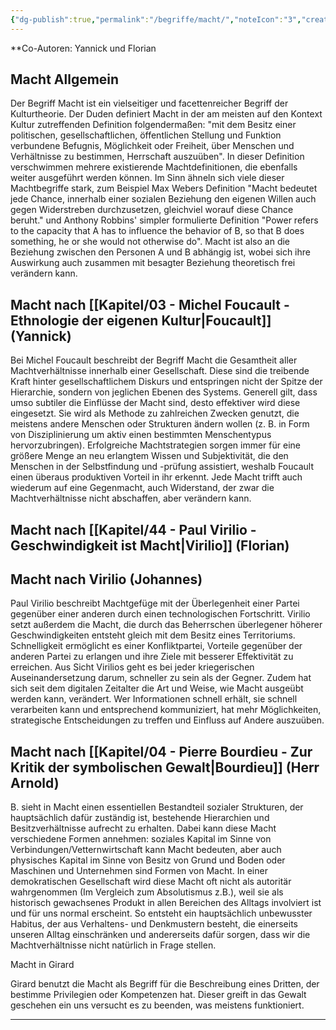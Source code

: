 ```yaml
---
{"dg-publish":true,"permalink":"/begriffe/macht/","noteIcon":"3","created":"2023-04-26T11:45:13.064+02:00","updated":"2023-06-04T22:02:02.590+02:00"}
---
```

 

**Co-Autoren: Yannick und Florian

## Macht Allgemein
Der Begriff Macht ist ein vielseitiger und facettenreicher Begriff der Kulturtheorie. Der Duden definiert Macht in der am meisten auf den Kontext Kultur zutreffenden Definition folgendermaßen: "mit dem Besitz einer politischen, gesellschaftlichen, öffentlichen Stellung und Funktion verbundene Befugnis, Möglichkeit oder Freiheit, über Menschen und Verhältnisse zu bestimmen, Herrschaft auszuüben". In dieser Definition verschwimmen mehrere existierende Machtdefinitionen, die ebenfalls weiter ausgeführt werden können. Im Sinn ähneln sich viele dieser Machtbegriffe stark, zum Beispiel Max Webers Definition "Macht bedeutet jede Chance, innerhalb einer sozialen Beziehung den eigenen Willen auch gegen Widerstreben durchzusetzen, gleichviel worauf diese Chance beruht." und Anthony Robbins' simpler formulierte Definition "Power refers to the capacity that A has to influence the behavior of B, so that B does something, he or she would not otherwise do". Macht ist also an die Beziehung zwischen den Personen A und B abhängig ist, wobei sich ihre Auswirkung auch zusammen mit besagter Beziehung theoretisch frei verändern kann.

## Macht nach [[Kapitel/03 - Michel Foucault - Ethnologie der eigenen Kultur\|Foucault]] (Yannick)
Bei Michel Foucault beschreibt der Begriff Macht die Gesamtheit aller Machtverhältnisse innerhalb einer Gesellschaft. Diese sind die treibende Kraft hinter gesellschaftlichem Diskurs und entspringen nicht der Spitze der Hierarchie, sondern von jeglichen Ebenen des Systems. Generell gilt, dass umso subtiler die Einflüsse der Macht sind, desto effektiver wird diese eingesetzt. Sie wird als Methode zu zahlreichen Zwecken genutzt, die meistens andere Menschen oder Strukturen ändern wollen (z. B. in Form von Disziplinierung um aktiv einen bestimmten Menschentypus hervorzubringen). Erfolgreiche Machtstrategien sorgen immer für eine größere Menge an neu erlangtem Wissen und Subjektivität, die den Menschen in der Selbstfindung und -prüfung assistiert, weshalb Foucault einen überaus produktiven Vorteil in ihr erkennt. Jede Macht trifft auch wiederum auf eine Gegenmacht, auch Widerstand, der zwar die Machtverhältnisse nicht abschaffen, aber verändern kann.

## Macht nach [[Kapitel/44 - Paul Virilio - Geschwindigkeit ist Macht\|Virilio]] (Florian)


## Macht nach Virilio (Johannes)
Paul Virilio beschreibt Machtgefüge mit der Überlegenheit einer Partei gegenüber einer anderen durch einen technologischen Fortschritt. Virilio setzt außerdem die Macht, die durch das Beherrschen überlegener höherer Geschwindigkeiten entsteht gleich mit dem Besitz eines Territoriums. Schnelligkeit ermöglicht es einer Konfliktpartei, Vorteile gegenüber der anderen Partei zu erlangen und ihre Ziele mit besserer Effektivität zu erreichen. Aus Sicht Virilios geht es bei jeder kriegerischen Auseinandersetzung darum, schneller zu sein als der Gegner.
Zudem hat sich seit dem digitalen Zeitalter die Art und Weise, wie Macht ausgeübt werden kann, verändert. Wer Informationen schnell erhält, sie schnell verarbeiten kann und entsprechend kommuniziert, hat mehr Möglichkeiten, strategische Entscheidungen zu treffen und Einfluss auf Andere auszuüben.

## Macht nach [[Kapitel/04 - Pierre Bourdieu - Zur Kritik der symbolischen Gewalt\|Bourdieu]] (Herr Arnold)
B. sieht in Macht einen essentiellen Bestandteil sozialer Strukturen, der hauptsächlich dafür zuständig ist, bestehende Hierarchien und Besitzverhältnisse aufrecht zu erhalten. Dabei kann diese Macht verschiedene Formen annehmen: soziales Kapital im Sinne von Verbindungen/Vetternwirtschaft kann Macht bedeuten, aber auch physisches Kapital im Sinne von Besitz von Grund und Boden oder Maschinen und Unternehmen sind Formen von Macht. In einer demokratischen Gesellschaft wird diese Macht oft nicht als autoritär wahrgenommen (Im Vergleich zum Absolutismus z.B.), weil sie als historisch gewachsenes Produkt in allen Bereichen des Alltags involviert ist und für uns normal erscheint. So entsteht ein hauptsächlich unbewusster Habitus, der aus Verhaltens- und Denkmustern besteht, die einerseits unseren Alltag einschränken und andererseits dafür sorgen, dass wir die Machtverhältnisse nicht natürlich in Frage stellen. 

Macht in Girard 

Girard benutzt die Macht als Begriff für die Beschreibung eines Dritten, der bestimme Privilegien oder Kompetenzen hat. Dieser greift in das Gewalt geschehen ein uns versucht es zu beenden, was meistens funktioniert. 



---
[1]: https://www.bpb.de/kurz-knapp/lexika/politiklexikon/17812/macht/
[2]: https://www.duden.de/rechtschreibung/Macht
[3]: https://olev.de/m/macht.htm
[4]: https://www.spektrum.de/lexikon/psychologie/macht/9039